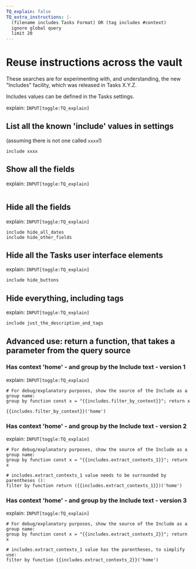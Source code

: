 ```yaml
---
TQ_explain: false
TQ_extra_instructions: |-
  (filename includes Tasks Format) OR (tag includes #context)
  ignore global query
  limit 20
---
```

# Reuse instructions across the vault

These searches are for experimenting with, and understanding, the new "Includes" facility, which was released in Tasks X.Y.Z.

Includes values can be defined in the Tasks settings.

explain: `INPUT[toggle:TQ_explain]`

## List all the known 'include' values in settings

(assuming there is not one called `xxxx`!)

```tasks
include xxxx
```

## Show all the fields

explain: `INPUT[toggle:TQ_explain]`

```tasks
```

## Hide all the fields

explain: `INPUT[toggle:TQ_explain]`

```tasks
include hide_all_dates
include hide_other_fields
```

## Hide all the Tasks user interface elements

explain: `INPUT[toggle:TQ_explain]`

```tasks
include hide_buttons
```

## Hide everything, including tags

explain: `INPUT[toggle:TQ_explain]`

```tasks
include just_the_description_and_tags
```

## Advanced use: return a function, that takes a parameter from the query source

### Has context 'home' - and group by the Include text - version 1

explain: `INPUT[toggle:TQ_explain]`

```tasks
# For debug/explanatory purposes, show the source of the Include as a group name:
group by function const x = "{{includes.filter_by_context}}"; return x

{{includes.filter_by_context}}('home')
```

### Has context 'home' - and group by the Include text - version 2

explain: `INPUT[toggle:TQ_explain]`

```tasks
# For debug/explanatory purposes, show the source of the Include as a group name:
group by function const x = "{{includes.extract_contexts_1}}"; return x

# includes.extract_contexts_1 value needs to be surrounded by parentheses ():
filter by function return ({{includes.extract_contexts_1}})('home')
```

### Has context 'home' - and group by the Include text - version 3

explain: `INPUT[toggle:TQ_explain]`

```tasks
# For debug/explanatory purposes, show the source of the Include as a group name:
group by function const x = "{{includes.extract_contexts_2}}"; return x

# includes.extract_contexts_1 value has the parentheses, to simplify use:
filter by function {{includes.extract_contexts_2}}('home')
```
